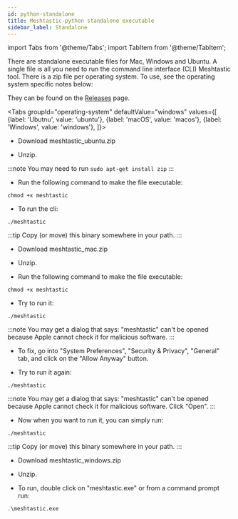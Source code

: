 ```yaml
---
id: python-standalone
title: Meshtastic-python standalone executable
sidebar_label: Standalone
---
```

import Tabs from '@theme/Tabs';
import TabItem from '@theme/TabItem';

There are standalone executable files for Mac, Windows and Ubuntu. A single file is all you need to run the command line interface (CLI) Meshtastic tool. There is a zip file per operating system. To use, see the operating system specific notes below:

They can be found on the [Releases](https://github.com/meshtastic/Meshtastic-python/releases) page.


<Tabs
  groupId="operating-system"
  defaultValue="windows"
  values={[
    {label: 'Ubutnu', value: 'ubuntu'},
    {label: 'macOS', value: 'macos'},
    {label: 'Windows', value: 'windows'},
  ]}>
<TabItem value="ubuntu">

* Download meshtastic_ubuntu.zip

* Unzip.

:::note
You may need to run `sudo apt-get install zip`
:::

* Run the following command to make the file executable:

```
chmod +x meshtastic
```

* To run the cli:

```
./meshtastic
```

:::tip
Copy (or move) this binary somewhere in your path.
:::

</TabItem>
<TabItem value="macos">

* Download meshtastic_mac.zip

* Unzip.

* Run the following command to make the file executable:

```
chmod +x meshtastic
```

* Try to run it:

```
./meshtastic
```

:::note
 You may get a dialog that says:
     "meshtastic" can't be opened because Apple cannot check it for malicious software.
:::

* To fix, go into "System Preferences", "Security & Privacy", "General" tab, and click on the "Allow Anyway" button.

* Try to run it again:

```
./meshtastic
```

:::note
You may get a dialog that says:
	"meshtastic" can't be opened because Apple cannot check it for malicious software.
  Click "Open".
:::

* Now when you want to run it, you can simply run:

```
./meshtastic
```

:::tip
Copy (or move) this binary somewhere in your path.
:::

</TabItem>
<TabItem value="windows">

* Download meshtastic_windows.zip

* Unzip.

* To run, double click on "meshtastic.exe" or from a command prompt run:

```
.\meshtastic.exe
```

</TabItem>
</Tabs>
